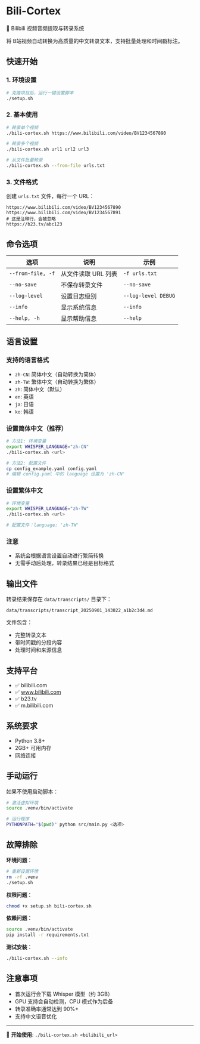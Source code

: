 # Bili-Cortex

🎥 Bilibili 视频音频提取与转录系统

将 B站视频自动转换为高质量的中文转录文本，支持批量处理和时间戳标注。

## 快速开始

### 1. 环境设置

```bash
# 克隆项目后，运行一键设置脚本
./setup.sh
```

### 2. 基本使用

```bash
# 转录单个视频
./bili-cortex.sh https://www.bilibili.com/video/BV1234567890

# 转录多个视频
./bili-cortex.sh url1 url2 url3

# 从文件批量转录
./bili-cortex.sh --from-file urls.txt
```

### 3. 文件格式

创建 `urls.txt` 文件，每行一个 URL：
```
https://www.bilibili.com/video/BV1234567890
https://www.bilibili.com/video/BV1234567891
# 这是注释行，会被忽略
https://b23.tv/abc123
```

## 命令选项

| 选项 | 说明 | 示例 |
|------|------|------|
| `--from-file, -f` | 从文件读取 URL 列表 | `-f urls.txt` |
| `--no-save` | 不保存转录文件 | `--no-save` |
| `--log-level` | 设置日志级别 | `--log-level DEBUG` |
| `--info` | 显示系统信息 | `--info` |
| `--help, -h` | 显示帮助信息 | `--help` |

## 语言设置

### 支持的语言格式
- `zh-CN`: 简体中文（自动转换为简体）
- `zh-TW`: 繁体中文（自动转换为繁体）
- `zh`: 简体中文（默认）
- `en`: 英语
- `ja`: 日语
- `ko`: 韩语

### 设置简体中文（推荐）
```bash
# 方法1: 环境变量
export WHISPER_LANGUAGE="zh-CN"
./bili-cortex.sh <url>

# 方法2: 配置文件
cp config_example.yaml config.yaml
# 编辑 config.yaml 中的 language 设置为 'zh-CN'
```

### 设置繁体中文
```bash
# 环境变量
export WHISPER_LANGUAGE="zh-TW" 
./bili-cortex.sh <url>

# 配置文件：language: 'zh-TW'
```

### 注意
- 系统会根据语言设置自动进行繁简转换
- 无需手动后处理，转录结果已经是目标格式

## 输出文件

转录结果保存在 `data/transcripts/` 目录下：

```
data/transcripts/transcript_20250901_143022_a1b2c3d4.md
```

文件包含：
- 完整转录文本
- 带时间戳的分段内容
- 处理时间和来源信息

## 支持平台

- ✅ bilibili.com
- ✅ www.bilibili.com  
- ✅ b23.tv
- ✅ m.bilibili.com

## 系统要求

- Python 3.8+
- 2GB+ 可用内存
- 网络连接

## 手动运行

如果不使用启动脚本：

```bash
# 激活虚拟环境
source .venv/bin/activate

# 运行程序
PYTHONPATH="$(pwd)" python src/main.py <选项>
```

## 故障排除

**环境问题**：
```bash
# 重新设置环境
rm -rf .venv
./setup.sh
```

**权限问题**：
```bash
chmod +x setup.sh bili-cortex.sh
```

**依赖问题**：
```bash
source .venv/bin/activate
pip install -r requirements.txt
```

**测试安装**：
```bash
./bili-cortex.sh --info
```

## 注意事项

- 首次运行会下载 Whisper 模型（约 3GB）
- GPU 支持会自动检测，CPU 模式作为后备
- 转录准确率通常达到 90%+ 
- 支持中文语音优化

---

🚀 **开始使用**: `./bili-cortex.sh <bilibili_url>`